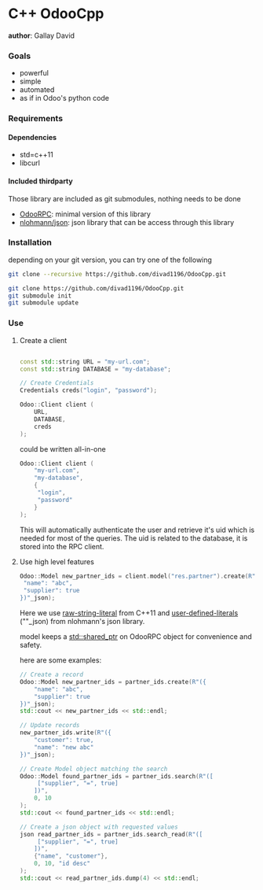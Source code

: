 # C++ OdooCpp

**author**: Gallay David

### Goals

* powerful
* simple
* automated
* as if in Odoo's python code

### Requirements
#### Dependencies
* std=c++11
* libcurl

#### Included thirdparty
Those library are included as git submodules, nothing needs to be done
* [OdooRPC](https://github.com/divad1196/OdooRPC): minimal version of this library
* [nlohmann/json](https://github.com/nlohmann/json/tree/master): json library that can be access through this library

### Installation

depending on your git version, you can try one of the following

```bash
git clone --recursive https://github.com/divad1196/OdooCpp.git
```

```bash
git clone https://github.com/divad1196/OdooCpp.git
git submodule init
git submodule update
```



### Use

1. Create a client

   ```c++

   const std::string URL = "my-url.com";
   const std::string DATABASE = "my-database";

   // Create Credentials
   Credentials creds("login", "password");

   Odoo::Client client (
       URL,
       DATABASE,
       creds
   );
   ```

   could be written all-in-one

   ```c++
   Odoo::Client client (
       "my-url.com",
       "my-database",
       {
       	"login",
       	"password"
       }
   );
   ```

   This will automatically authenticate the user and retrieve it's uid which is needed for most of the queries.
   The uid is related to the database, it is stored into the RPC client.
   
2. Use high level features

   ```c++
   Odoo::Model new_partner_ids = client.model("res.partner").create(R"({
   	"name": "abc",
   	"supplier": true
   })"_json);
   ```

   Here we use [raw-string-literal](https://www.geeksforgeeks.org/raw-string-literal-c/) from C++11 and [user-defined-literals](https://en.cppreference.com/w/cpp/language/user_literal) (""_json) from nlohmann's json library.

   model keeps a [std::shared_ptr](https://fr.cppreference.com/w/cpp/memory/shared_ptr) on OdooRPC object for convenience and safety.
   
   here are some examples:
   
   ```c++
   // Create a record
   Odoo::Model new_partner_ids = partner_ids.create(R"({
       "name": "abc",
       "supplier": true
   })"_json);
   std::cout << new_partner_ids << std::endl;
   
   // Update records
   new_partner_ids.write(R"({
       "customer": true,
       "name": "new abc"
   })"_json);
   
   // Create Model object matching the search
   Odoo::Model found_partner_ids = partner_ids.search(R"([
       	["supplier", "=", true]
       ])",
       0, 10
   );
   std::cout << found_partner_ids << std::endl;
   
   // Create a json object with requested values
   json read_partner_ids = partner_ids.search_read(R"([
       	["supplier", "=", true]
       ])",
       {"name", "customer"},
       0, 10, "id desc"
   );
   std::cout << read_partner_ids.dump(4) << std::endl;
   ```
   
   
